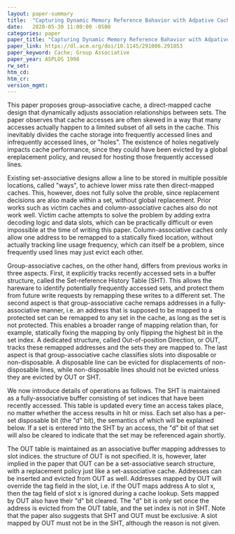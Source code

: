 ```yaml
---
layout: paper-summary
title:  "Capturing Dynamic Memory Reference Bahavior with Adpative Cache Topology"
date:   2020-05-30 11:00:00 -0500
categories: paper
paper_title: "Capturing Dynamic Memory Reference Bahavior with Adpative Cache Topology"
paper_link: https://dl.acm.org/doi/10.1145/291006.291053
paper_keyword: Cache; Group Associative
paper_year: ASPLOS 1998
rw_set:
htm_cd:
htm_cr:
version_mgmt:
---
```


This paper proposes group-associative cache, a direct-mapped cache design that dynamically adjusts association relationships 
between sets. The paper observes that cache accesses are often skewed in a way that many accesses actually happen to a
limited subset of all sets in the cache. This inevitably divides the cache storage into frequently accessed lines and 
infrequently accessed lines, or "holes". The existence of holes negatively impacts cache performance, since they could 
have been evicted by a global ereplacement policy, and reused for hosting those frequently accessed lines.

Existing set-associative designs allow a line to be stored in multiple possible locations, called "ways", to achieve lower
miss rate then direct-mapped caches. This, however, does not fully solve the proble, since replacement decisions are also
made within a set, without global replacement. Prior works such as victim caches and column-associative caches also do
not work well. Victim cache attempts to solve the problem by adding extra decoding logic and data slots, which can be 
practically difficult or even impossible at the time of writing this paper. Column-associative caches only allow one 
address to be remapped to a statically fixed location, without actually tracking line usage frequency, which can itself
be a problem, since frequently used lines may just evict each other.

Group-associative caches, on the other hand, differs from previous works in three aspects. First, it explicitly tracks 
recently accessed sets in a buffer structure, called the Set-reference History Table (SHT). This allows the hareware 
to identify potentially frequently accessed sets, and protect them from future write requests by remapping these writes
to a different set. The second aspect is that group-associative cache remaps addresses in a fully-associative manner,
i.e. an address that is supposed to be mapped to a protected set can be remapped to any set in the cache, as long as 
the set is not protected. This enables a broader range of mapping relation than, for example, statically fixing the mapping 
by only flipping the highest bit in the set index. A dedicated structure, called Out-of-position Direction, or OUT,
tracks these remapped addresses and the sets they are mapped to. The last aspect is that group-associative cache classifies
slots into disposable or non-disposable. A disposable line can be evicted for displacements of non-disposable lines, while
non-disposable lines should not be evicted unless they are evicted by OUT or SHT.

We now introduce details of operations as follows. The SHT is maintained as a fully-associative buffer consisting of 
set indices that have been recently accessed. This table is updated every time an access takes place, no matter
whether the access results in hit or miss. Each set also has a per-set disposable bit (the "d" bit), the semantics 
of which will be explained below. If a set is entered into the SHT by an access, the "d" bit of that set will also be 
cleared to indicate that the set may be referenced again shortly. 

The OUT table is maintained as an associative buffer mapping addresses to slot indices. the structure of OUT is not 
specified. It is, however, later implied in the paper that OUT can be a set-associative search structure, 
with a replacement policy just like a set-associative cache. 
Addresses can be inserted and evicted from OUT as well. Addresses mapped by OUT will override the tag field in the slot, 
i.e. if the OUT maps address A to slot x, then the tag field of slot x is ignored during a cache lookup.
Sets mapped by OUT also have their "d" bit cleared. The "d" bit is only set once the address is evicted from the OUT
table, and the set index is not in SHT. Note that the paper also suggests that SHT and OUT must be exclusive. A slot
mapped by OUT must not be in the SHT, although the reason is not given.

